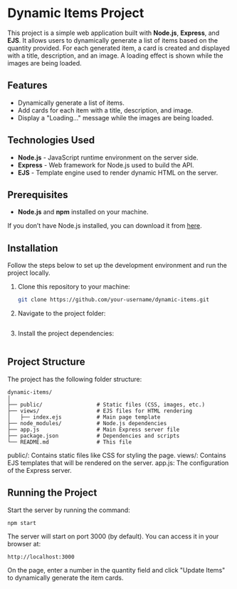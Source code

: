 # Dynamic Items Project

This project is a simple web application built with **Node.js**, **Express**, and **EJS**. It allows users to dynamically generate a list of items based on the quantity provided. For each generated item, a card is created and displayed with a title, description, and an image. A loading effect is shown while the images are being loaded.

## Features

- Dynamically generate a list of items.
- Add cards for each item with a title, description, and image.
- Display a "Loading..." message while the images are being loaded.

## Technologies Used

- **Node.js** - JavaScript runtime environment on the server side.
- **Express** - Web framework for Node.js used to build the API.
- **EJS** - Template engine used to render dynamic HTML on the server.

## Prerequisites

- **Node.js** and **npm** installed on your machine.

If you don’t have Node.js installed, you can download it from [here](https://nodejs.org/).

## Installation

Follow the steps below to set up the development environment and run the project locally.

1. Clone this repository to your machine:

   ```bash
   git clone https://github.com/your-username/dynamic-items.git


2. Navigate to the project folder:

   ```cd dynamic-items

3. Install the project dependencies:

   ```npm install

## Project Structure
The project has the following folder structure:

   ```
  dynamic-items/
  │
  ├── public/                 # Static files (CSS, images, etc.)
  ├── views/                  # EJS files for HTML rendering
  │   ├── index.ejs           # Main page template
  ├── node_modules/           # Node.js dependencies
  ├── app.js                  # Main Express server file
  ├── package.json            # Dependencies and scripts
  └── README.md               # This file
  ```

public/: Contains static files like CSS for styling the page.
views/: Contains EJS templates that will be rendered on the server.
app.js: The configuration of the Express server.

## Running the Project
Start the server by running the command:

  ```
  npm start
  ```
The server will start on port 3000 (by default). You can access it in your browser at:

  ```
  http://localhost:3000
  ```

On the page, enter a number in the quantity field and click "Update Items" to dynamically generate the item cards.
